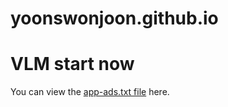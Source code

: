 # yoonswonjoon.github.io
<!DOCTYPE html>
<html lang="en">
<head>
  <meta charset="UTF-8">
  <meta name="viewport" content="width=device-width, initial-scale=1.0">
  <title>VLM Developer Page</title>
</head>
<body>
  <h1>VLM start now</h1>
  <p>
    You can view the <a href="app-ads.txt" target="_blank">app-ads.txt file</a> here.
  </p>
</body>
</html>
